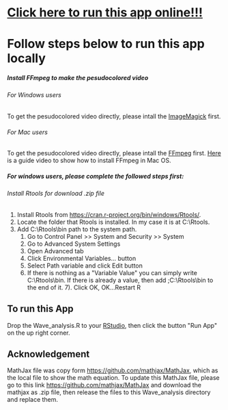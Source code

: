 # [Click here to run this app online!!!](https://wong-ziyi.shinyapps.io/wave_analysis/)

# Follow steps below to run this app locally
##### Install FFmpeg to make the pesudocolored video
###### For Windows users
To get the pesudocolored video directly, please intall the [ImageMagick](http://www.imagemagick.org/script/download.php#windows) first.
###### For Mac users
To get the pesudocolored video directly, please intall the [FFmpeg](http://ffmpeg.org/download.html) first.
[Here](https://www.youtube.com/watch?v=qu7tvO-Pmko) is a guide video to show how to install FFmpeg in Mac OS.

##### For windows users, please complete the followed steps first:
###### Install Rtools for download .zip file
1. Install Rtools from https://cran.r-project.org/bin/windows/Rtools/.
2. Locate the folder that Rtools is installed. In my case it is at C:\Rtools.
3. Add C:\Rtools\bin path to the system path.
	1. Go to Control Panel >> System and Security >> System
	2. Go to Advanced System Settings
	3. Open Advanced tab
	4. Click Environmental Variables... button
	5. Select Path variable and click Edit button
	6. If there is nothing as a "Variable Value" you can simply write C:\Rtools\bin. If there is already a value, then add ;C:\Rtools\bin to the end of it.
	7). Click OK, OK...Restart R

## To run this App
Drop the Wave_analysis.R to your [RStudio](https://www.rstudio.com/products/rstudio/download/#download), then click the button "Run App" on the up right corner.

## Acknowledgement
MathJax file was copy form https://github.com/mathjax/MathJax, which as the local file to show the math equation.
To update this MathJax file, please go to this link https://github.com/mathjax/MathJax and download the mathjax as .zip file, then release the files to this Wave_analysis directory and replace them.

